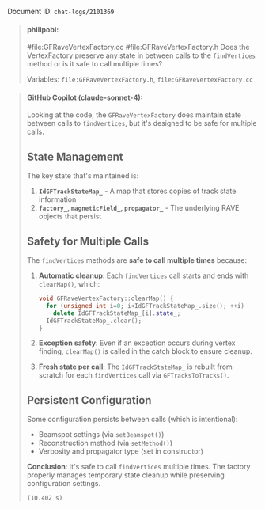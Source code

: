 Document ID: `chat-logs/2101369`

<blockquote>

#### philipobi:
#file:GFRaveVertexFactory.cc #file:GFRaveVertexFactory.h Does the VertexFactory preserve any state in between calls to the `findVertices` method or is it safe to call multiple times?

Variables: `file:GFRaveVertexFactory.h`, `file:GFRaveVertexFactory.cc`

</blockquote>

<blockquote>

#### GitHub Copilot (claude-sonnet-4):

Looking at the code, the `GFRaveVertexFactory` does maintain state between calls to `findVertices`, but it's designed to be safe for multiple calls.

## State Management

The key state that's maintained is:

1. **`IdGFTrackStateMap_`** - A map that stores copies of track state information
2. **`factory_`, `magneticField_`, `propagator_`** - The underlying RAVE objects that persist

## Safety for Multiple Calls

The `findVertices` methods are **safe to call multiple times** because:

1. **Automatic cleanup**: Each `findVertices` call starts and ends with `clearMap()`, which:
   ```cpp
   void GFRaveVertexFactory::clearMap() {
     for (unsigned int i=0; i<IdGFTrackStateMap_.size(); ++i)
       delete IdGFTrackStateMap_[i].state_;
     IdGFTrackStateMap_.clear();
   }
   ```

2. **Exception safety**: Even if an exception occurs during vertex finding, `clearMap()` is called in the catch block to ensure cleanup.

3. **Fresh state per call**: The `IdGFTrackStateMap_` is rebuilt from scratch for each `findVertices` call via `GFTracksToTracks()`.

## Persistent Configuration

Some configuration persists between calls (which is intentional):
- Beamspot settings (via `setBeamspot()`)
- Reconstruction method (via `setMethod()`)
- Verbosity and propagator type (set in constructor)

**Conclusion**: It's safe to call `findVertices` multiple times. The factory properly manages temporary state cleanup while preserving configuration settings.

`(10.402 s)`

</blockquote>

